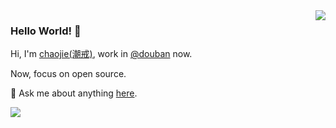 <img align='right' src='https://github-readme-stats.vercel.app/api?username=ischaojie&show_icons=true&theme=buefy&hide=stars&card_width=400' /> 

### Hello World! 👋

Hi, I'm [chaojie(潮戒)](https://chaojie.fun/), work in [@douban](https://en.wikipedia.org/wiki/Douban) now.

Now, focus on open source.

💬 Ask me about anything [here](https://github.com/ischaojie/ischaojie/issues).

![](https://visitor-badge.laobi.icu/badge?page_id=ischaojie.ischaojie)
